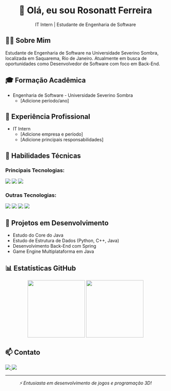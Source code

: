 <div align="center">
  <h1>👋 Olá, eu sou Rosonatt Ferreira</h1>
  <p>IT Intern | Estudante de Engenharia de Software</p>
</div>

## 👨‍💻 Sobre Mim
Estudante de Engenharia de Software na Universidade Severino Sombra, localizada em Saquarema, Rio de Janeiro. Atualmente em busca de oportunidades como Desenvolvedor de Software com foco em Back-End.

## 🎓 Formação Acadêmica
- Engenharia de Software - Universidade Severino Sombra
  - [Adicione período/ano]

## 💼 Experiência Profissional
- IT Intern
  - [Adicione empresa e período]
  - [Adicione principais responsabilidades]

## 🚀 Habilidades Técnicas

### Principais Tecnologias:
<div>
  <img src="https://img.shields.io/badge/Java-ED8B00?style=for-the-badge&logo=java&logoColor=white"/>
  <img src="https://img.shields.io/badge/Python-3776AB?style=for-the-badge&logo=python&logoColor=white"/>
  <img src="https://img.shields.io/badge/Spring-6DB33F?style=for-the-badge&logo=spring&logoColor=white"/>
</div>

### Outras Tecnologias:
<div>
  <img src="https://img.shields.io/badge/HTML5-E34F26?style=for-the-badge&logo=html5&logoColor=white"/>
  <img src="https://img.shields.io/badge/CSS3-1572B6?style=for-the-badge&logo=css3&logoColor=white"/>
  <img src="https://img.shields.io/badge/JavaScript-323330?style=for-the-badge&logo=javascript&logoColor=F7DF1E"/>
  <img src="https://img.shields.io/badge/TypeScript-007ACC?style=for-the-badge&logo=typescript&logoColor=white"/>
</div>

## 🌱 Projetos em Desenvolvimento
- Estudo do Core do Java
- Estudo de Estrutura de Dados (Python, C++, Java)
- Desenvolvimento Back-End com Spring
- Game Engine Multiplataforma em Java

## 📊 Estatísticas GitHub
<div align="center">
  <img height="180em" src="https://github-readme-stats.vercel.app/api?username=Rosonatt&show_icons=true&theme=dark&include_all_commits=true&count_private=true"/>
  <img height="180em" src="https://github-readme-stats.vercel.app/api/top-langs/?username=Rosonatt&layout=compact&langs_count=7&theme=dark"/>
</div>

## 📫 Contato
<div>
  <a href="https://linkedin.com/in/rosonatt-ferreira-1b6a371b0" target="_blank">
    <img src="https://img.shields.io/badge/LinkedIn-0077B5?style=for-the-badge&logo=linkedin&logoColor=white"/>
  </a>
  <a href="mailto:h2oroso@gmail.com">
    <img src="https://img.shields.io/badge/Gmail-D14836?style=for-the-badge&logo=gmail&logoColor=white"/>
  </a>
</div>

---
<div align="center">
  <i>⚡ Entusiasta em desenvolvimento de jogos e programação 3D!</i>
</div>
